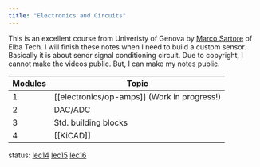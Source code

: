 ```yaml
---
title: "Electronics and Circuits"
---
```





This is an excellent course from Univeristy of Genova by [Marco Sartore](https://www.elbatech.com/aboutus.html) of Elba Tech. I will finish these notes when I need to build a custom sensor.  Basically it is about senor signal conditioning circuit. Due to copyright, I cannot make the videos public. But, I can make my notes public.

| Modules | Topic                |
| ------- | -------------------- |
| 1       | [[electronics/op-amps]] (Work in progress!)              |
| 2       | DAC/ADC              |
| 3       | Std. building blocks | 
| 4       | [[KiCAD]]            |

status: 
[lec14](https://youtu.be/Olmd14AKmx4) 
[lec15](https://www.youtube.com/watch?v=rjSnztlsgn8)
[lec16](https://www.youtube.com/watch?v=obVsXB6gpQ4&feature=youtu.be)








<script defer src="https://cdn.commento.io/js/commento.js"></script>
<div id="commento"></div>
